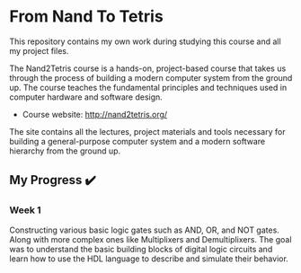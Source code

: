# From Nand To Tetris

This repository contains my own work during studying this course and all my project files.

The Nand2Tetris course is a hands-on, project-based course that takes us through the process of building a modern computer system from the ground up. The course teaches the fundamental principles and techniques used in computer hardware and software design.

* Course website: http://nand2tetris.org/

The site contains all the lectures, project materials and tools necessary for building a general-purpose computer system and a modern software hierarchy from the ground up.

## My Progress ✔️

### Week 1

Constructing various basic logic gates such as AND, OR, and NOT gates. Along with more complex ones like Multiplixers and Demultiplixers. The goal was to understand the basic building blocks of digital logic circuits and learn how to use the HDL language to describe and simulate their behavior.
